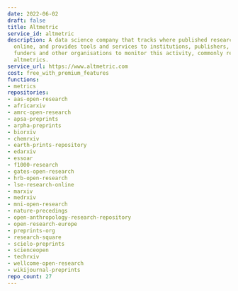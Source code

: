 ```yaml
---
date: 2022-06-02
draft: false
title: Altmetric
service_id: altmetric
description: A data science company that tracks where published research is mentioned
  online, and provides tools and services to institutions, publishers, researchers,
  funders and other organisations to monitor this activity, commonly referred to as
  altmetrics.
service_url: https://www.altmetric.com
cost: free_with_premium_features
functions:
- metrics
repositories:
- aas-open-research
- africarxiv
- amrc-open-research
- apsa-preprints
- arpha-preprints
- biorxiv
- chemrxiv
- earth-prints-repository
- edarxiv
- essoar
- f1000-research
- gates-open-research
- hrb-open-research
- lse-research-online
- marxiv
- medrxiv
- mni-open-research
- nature-precedings
- open-anthropology-research-repository
- open-research-europe
- preprints-org
- research-square
- scielo-preprints
- scienceopen
- techrxiv
- wellcome-open-research
- wikijournal-preprints
repo_count: 27
---
```



